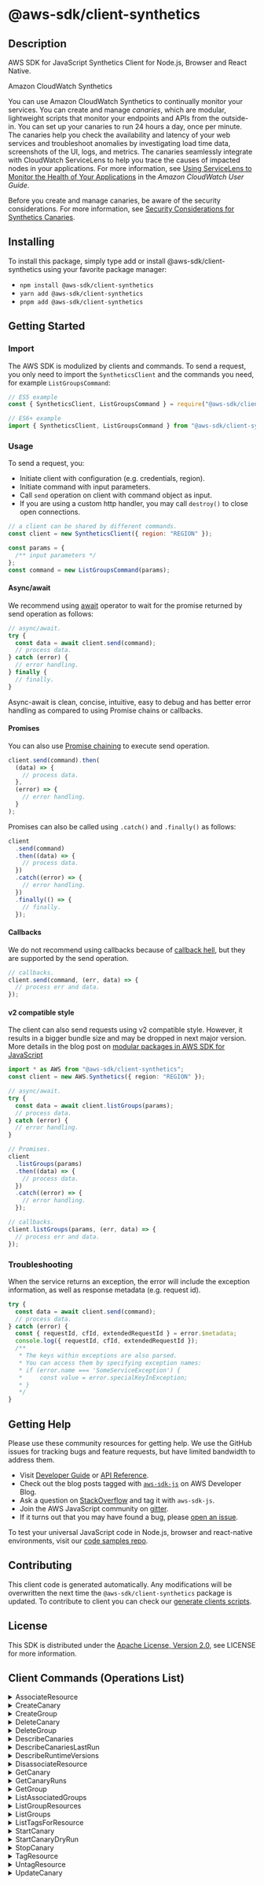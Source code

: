 <!-- generated file, do not edit directly -->

# @aws-sdk/client-synthetics

## Description

AWS SDK for JavaScript Synthetics Client for Node.js, Browser and React Native.

<fullname>Amazon CloudWatch Synthetics</fullname>

<p>You can use Amazon CloudWatch Synthetics to continually monitor your services. You can
create and manage <i>canaries</i>, which are modular, lightweight scripts
that monitor your endpoints and APIs
from the outside-in. You can set up your canaries to run
24 hours a day, once per minute. The canaries help you check the availability and latency
of your web services and troubleshoot anomalies by investigating load time data,
screenshots of the UI, logs, and metrics. The canaries seamlessly integrate with CloudWatch
ServiceLens to help you trace the causes of impacted nodes in your applications. For more
information, see <a href="https://docs.aws.amazon.com/AmazonCloudWatch/latest/monitoring/ServiceLens.html">Using ServiceLens to Monitor
the Health of Your Applications</a> in the <i>Amazon CloudWatch User
Guide</i>.</p>
<p>Before you create and manage canaries, be aware of the security considerations. For more
information, see <a href="https://docs.aws.amazon.com/AmazonCloudWatch/latest/monitoring/servicelens_canaries_security.html">Security
Considerations for Synthetics Canaries</a>.</p>

## Installing

To install this package, simply type add or install @aws-sdk/client-synthetics
using your favorite package manager:

- `npm install @aws-sdk/client-synthetics`
- `yarn add @aws-sdk/client-synthetics`
- `pnpm add @aws-sdk/client-synthetics`

## Getting Started

### Import

The AWS SDK is modulized by clients and commands.
To send a request, you only need to import the `SyntheticsClient` and
the commands you need, for example `ListGroupsCommand`:

```js
// ES5 example
const { SyntheticsClient, ListGroupsCommand } = require("@aws-sdk/client-synthetics");
```

```ts
// ES6+ example
import { SyntheticsClient, ListGroupsCommand } from "@aws-sdk/client-synthetics";
```

### Usage

To send a request, you:

- Initiate client with configuration (e.g. credentials, region).
- Initiate command with input parameters.
- Call `send` operation on client with command object as input.
- If you are using a custom http handler, you may call `destroy()` to close open connections.

```js
// a client can be shared by different commands.
const client = new SyntheticsClient({ region: "REGION" });

const params = {
  /** input parameters */
};
const command = new ListGroupsCommand(params);
```

#### Async/await

We recommend using [await](https://developer.mozilla.org/en-US/docs/Web/JavaScript/Reference/Operators/await)
operator to wait for the promise returned by send operation as follows:

```js
// async/await.
try {
  const data = await client.send(command);
  // process data.
} catch (error) {
  // error handling.
} finally {
  // finally.
}
```

Async-await is clean, concise, intuitive, easy to debug and has better error handling
as compared to using Promise chains or callbacks.

#### Promises

You can also use [Promise chaining](https://developer.mozilla.org/en-US/docs/Web/JavaScript/Guide/Using_promises#chaining)
to execute send operation.

```js
client.send(command).then(
  (data) => {
    // process data.
  },
  (error) => {
    // error handling.
  }
);
```

Promises can also be called using `.catch()` and `.finally()` as follows:

```js
client
  .send(command)
  .then((data) => {
    // process data.
  })
  .catch((error) => {
    // error handling.
  })
  .finally(() => {
    // finally.
  });
```

#### Callbacks

We do not recommend using callbacks because of [callback hell](http://callbackhell.com/),
but they are supported by the send operation.

```js
// callbacks.
client.send(command, (err, data) => {
  // process err and data.
});
```

#### v2 compatible style

The client can also send requests using v2 compatible style.
However, it results in a bigger bundle size and may be dropped in next major version. More details in the blog post
on [modular packages in AWS SDK for JavaScript](https://aws.amazon.com/blogs/developer/modular-packages-in-aws-sdk-for-javascript/)

```ts
import * as AWS from "@aws-sdk/client-synthetics";
const client = new AWS.Synthetics({ region: "REGION" });

// async/await.
try {
  const data = await client.listGroups(params);
  // process data.
} catch (error) {
  // error handling.
}

// Promises.
client
  .listGroups(params)
  .then((data) => {
    // process data.
  })
  .catch((error) => {
    // error handling.
  });

// callbacks.
client.listGroups(params, (err, data) => {
  // process err and data.
});
```

### Troubleshooting

When the service returns an exception, the error will include the exception information,
as well as response metadata (e.g. request id).

```js
try {
  const data = await client.send(command);
  // process data.
} catch (error) {
  const { requestId, cfId, extendedRequestId } = error.$metadata;
  console.log({ requestId, cfId, extendedRequestId });
  /**
   * The keys within exceptions are also parsed.
   * You can access them by specifying exception names:
   * if (error.name === 'SomeServiceException') {
   *     const value = error.specialKeyInException;
   * }
   */
}
```

## Getting Help

Please use these community resources for getting help.
We use the GitHub issues for tracking bugs and feature requests, but have limited bandwidth to address them.

- Visit [Developer Guide](https://docs.aws.amazon.com/sdk-for-javascript/v3/developer-guide/welcome.html)
  or [API Reference](https://docs.aws.amazon.com/AWSJavaScriptSDK/v3/latest/index.html).
- Check out the blog posts tagged with [`aws-sdk-js`](https://aws.amazon.com/blogs/developer/tag/aws-sdk-js/)
  on AWS Developer Blog.
- Ask a question on [StackOverflow](https://stackoverflow.com/questions/tagged/aws-sdk-js) and tag it with `aws-sdk-js`.
- Join the AWS JavaScript community on [gitter](https://gitter.im/aws/aws-sdk-js-v3).
- If it turns out that you may have found a bug, please [open an issue](https://github.com/aws/aws-sdk-js-v3/issues/new/choose).

To test your universal JavaScript code in Node.js, browser and react-native environments,
visit our [code samples repo](https://github.com/aws-samples/aws-sdk-js-tests).

## Contributing

This client code is generated automatically. Any modifications will be overwritten the next time the `@aws-sdk/client-synthetics` package is updated.
To contribute to client you can check our [generate clients scripts](https://github.com/aws/aws-sdk-js-v3/tree/main/scripts/generate-clients).

## License

This SDK is distributed under the
[Apache License, Version 2.0](http://www.apache.org/licenses/LICENSE-2.0),
see LICENSE for more information.

## Client Commands (Operations List)

<details>
<summary>
AssociateResource
</summary>

[Command API Reference](https://docs.aws.amazon.com/AWSJavaScriptSDK/v3/latest/client/synthetics/command/AssociateResourceCommand/) / [Input](https://docs.aws.amazon.com/AWSJavaScriptSDK/v3/latest/Package/-aws-sdk-client-synthetics/Interface/AssociateResourceCommandInput/) / [Output](https://docs.aws.amazon.com/AWSJavaScriptSDK/v3/latest/Package/-aws-sdk-client-synthetics/Interface/AssociateResourceCommandOutput/)

</details>
<details>
<summary>
CreateCanary
</summary>

[Command API Reference](https://docs.aws.amazon.com/AWSJavaScriptSDK/v3/latest/client/synthetics/command/CreateCanaryCommand/) / [Input](https://docs.aws.amazon.com/AWSJavaScriptSDK/v3/latest/Package/-aws-sdk-client-synthetics/Interface/CreateCanaryCommandInput/) / [Output](https://docs.aws.amazon.com/AWSJavaScriptSDK/v3/latest/Package/-aws-sdk-client-synthetics/Interface/CreateCanaryCommandOutput/)

</details>
<details>
<summary>
CreateGroup
</summary>

[Command API Reference](https://docs.aws.amazon.com/AWSJavaScriptSDK/v3/latest/client/synthetics/command/CreateGroupCommand/) / [Input](https://docs.aws.amazon.com/AWSJavaScriptSDK/v3/latest/Package/-aws-sdk-client-synthetics/Interface/CreateGroupCommandInput/) / [Output](https://docs.aws.amazon.com/AWSJavaScriptSDK/v3/latest/Package/-aws-sdk-client-synthetics/Interface/CreateGroupCommandOutput/)

</details>
<details>
<summary>
DeleteCanary
</summary>

[Command API Reference](https://docs.aws.amazon.com/AWSJavaScriptSDK/v3/latest/client/synthetics/command/DeleteCanaryCommand/) / [Input](https://docs.aws.amazon.com/AWSJavaScriptSDK/v3/latest/Package/-aws-sdk-client-synthetics/Interface/DeleteCanaryCommandInput/) / [Output](https://docs.aws.amazon.com/AWSJavaScriptSDK/v3/latest/Package/-aws-sdk-client-synthetics/Interface/DeleteCanaryCommandOutput/)

</details>
<details>
<summary>
DeleteGroup
</summary>

[Command API Reference](https://docs.aws.amazon.com/AWSJavaScriptSDK/v3/latest/client/synthetics/command/DeleteGroupCommand/) / [Input](https://docs.aws.amazon.com/AWSJavaScriptSDK/v3/latest/Package/-aws-sdk-client-synthetics/Interface/DeleteGroupCommandInput/) / [Output](https://docs.aws.amazon.com/AWSJavaScriptSDK/v3/latest/Package/-aws-sdk-client-synthetics/Interface/DeleteGroupCommandOutput/)

</details>
<details>
<summary>
DescribeCanaries
</summary>

[Command API Reference](https://docs.aws.amazon.com/AWSJavaScriptSDK/v3/latest/client/synthetics/command/DescribeCanariesCommand/) / [Input](https://docs.aws.amazon.com/AWSJavaScriptSDK/v3/latest/Package/-aws-sdk-client-synthetics/Interface/DescribeCanariesCommandInput/) / [Output](https://docs.aws.amazon.com/AWSJavaScriptSDK/v3/latest/Package/-aws-sdk-client-synthetics/Interface/DescribeCanariesCommandOutput/)

</details>
<details>
<summary>
DescribeCanariesLastRun
</summary>

[Command API Reference](https://docs.aws.amazon.com/AWSJavaScriptSDK/v3/latest/client/synthetics/command/DescribeCanariesLastRunCommand/) / [Input](https://docs.aws.amazon.com/AWSJavaScriptSDK/v3/latest/Package/-aws-sdk-client-synthetics/Interface/DescribeCanariesLastRunCommandInput/) / [Output](https://docs.aws.amazon.com/AWSJavaScriptSDK/v3/latest/Package/-aws-sdk-client-synthetics/Interface/DescribeCanariesLastRunCommandOutput/)

</details>
<details>
<summary>
DescribeRuntimeVersions
</summary>

[Command API Reference](https://docs.aws.amazon.com/AWSJavaScriptSDK/v3/latest/client/synthetics/command/DescribeRuntimeVersionsCommand/) / [Input](https://docs.aws.amazon.com/AWSJavaScriptSDK/v3/latest/Package/-aws-sdk-client-synthetics/Interface/DescribeRuntimeVersionsCommandInput/) / [Output](https://docs.aws.amazon.com/AWSJavaScriptSDK/v3/latest/Package/-aws-sdk-client-synthetics/Interface/DescribeRuntimeVersionsCommandOutput/)

</details>
<details>
<summary>
DisassociateResource
</summary>

[Command API Reference](https://docs.aws.amazon.com/AWSJavaScriptSDK/v3/latest/client/synthetics/command/DisassociateResourceCommand/) / [Input](https://docs.aws.amazon.com/AWSJavaScriptSDK/v3/latest/Package/-aws-sdk-client-synthetics/Interface/DisassociateResourceCommandInput/) / [Output](https://docs.aws.amazon.com/AWSJavaScriptSDK/v3/latest/Package/-aws-sdk-client-synthetics/Interface/DisassociateResourceCommandOutput/)

</details>
<details>
<summary>
GetCanary
</summary>

[Command API Reference](https://docs.aws.amazon.com/AWSJavaScriptSDK/v3/latest/client/synthetics/command/GetCanaryCommand/) / [Input](https://docs.aws.amazon.com/AWSJavaScriptSDK/v3/latest/Package/-aws-sdk-client-synthetics/Interface/GetCanaryCommandInput/) / [Output](https://docs.aws.amazon.com/AWSJavaScriptSDK/v3/latest/Package/-aws-sdk-client-synthetics/Interface/GetCanaryCommandOutput/)

</details>
<details>
<summary>
GetCanaryRuns
</summary>

[Command API Reference](https://docs.aws.amazon.com/AWSJavaScriptSDK/v3/latest/client/synthetics/command/GetCanaryRunsCommand/) / [Input](https://docs.aws.amazon.com/AWSJavaScriptSDK/v3/latest/Package/-aws-sdk-client-synthetics/Interface/GetCanaryRunsCommandInput/) / [Output](https://docs.aws.amazon.com/AWSJavaScriptSDK/v3/latest/Package/-aws-sdk-client-synthetics/Interface/GetCanaryRunsCommandOutput/)

</details>
<details>
<summary>
GetGroup
</summary>

[Command API Reference](https://docs.aws.amazon.com/AWSJavaScriptSDK/v3/latest/client/synthetics/command/GetGroupCommand/) / [Input](https://docs.aws.amazon.com/AWSJavaScriptSDK/v3/latest/Package/-aws-sdk-client-synthetics/Interface/GetGroupCommandInput/) / [Output](https://docs.aws.amazon.com/AWSJavaScriptSDK/v3/latest/Package/-aws-sdk-client-synthetics/Interface/GetGroupCommandOutput/)

</details>
<details>
<summary>
ListAssociatedGroups
</summary>

[Command API Reference](https://docs.aws.amazon.com/AWSJavaScriptSDK/v3/latest/client/synthetics/command/ListAssociatedGroupsCommand/) / [Input](https://docs.aws.amazon.com/AWSJavaScriptSDK/v3/latest/Package/-aws-sdk-client-synthetics/Interface/ListAssociatedGroupsCommandInput/) / [Output](https://docs.aws.amazon.com/AWSJavaScriptSDK/v3/latest/Package/-aws-sdk-client-synthetics/Interface/ListAssociatedGroupsCommandOutput/)

</details>
<details>
<summary>
ListGroupResources
</summary>

[Command API Reference](https://docs.aws.amazon.com/AWSJavaScriptSDK/v3/latest/client/synthetics/command/ListGroupResourcesCommand/) / [Input](https://docs.aws.amazon.com/AWSJavaScriptSDK/v3/latest/Package/-aws-sdk-client-synthetics/Interface/ListGroupResourcesCommandInput/) / [Output](https://docs.aws.amazon.com/AWSJavaScriptSDK/v3/latest/Package/-aws-sdk-client-synthetics/Interface/ListGroupResourcesCommandOutput/)

</details>
<details>
<summary>
ListGroups
</summary>

[Command API Reference](https://docs.aws.amazon.com/AWSJavaScriptSDK/v3/latest/client/synthetics/command/ListGroupsCommand/) / [Input](https://docs.aws.amazon.com/AWSJavaScriptSDK/v3/latest/Package/-aws-sdk-client-synthetics/Interface/ListGroupsCommandInput/) / [Output](https://docs.aws.amazon.com/AWSJavaScriptSDK/v3/latest/Package/-aws-sdk-client-synthetics/Interface/ListGroupsCommandOutput/)

</details>
<details>
<summary>
ListTagsForResource
</summary>

[Command API Reference](https://docs.aws.amazon.com/AWSJavaScriptSDK/v3/latest/client/synthetics/command/ListTagsForResourceCommand/) / [Input](https://docs.aws.amazon.com/AWSJavaScriptSDK/v3/latest/Package/-aws-sdk-client-synthetics/Interface/ListTagsForResourceCommandInput/) / [Output](https://docs.aws.amazon.com/AWSJavaScriptSDK/v3/latest/Package/-aws-sdk-client-synthetics/Interface/ListTagsForResourceCommandOutput/)

</details>
<details>
<summary>
StartCanary
</summary>

[Command API Reference](https://docs.aws.amazon.com/AWSJavaScriptSDK/v3/latest/client/synthetics/command/StartCanaryCommand/) / [Input](https://docs.aws.amazon.com/AWSJavaScriptSDK/v3/latest/Package/-aws-sdk-client-synthetics/Interface/StartCanaryCommandInput/) / [Output](https://docs.aws.amazon.com/AWSJavaScriptSDK/v3/latest/Package/-aws-sdk-client-synthetics/Interface/StartCanaryCommandOutput/)

</details>
<details>
<summary>
StartCanaryDryRun
</summary>

[Command API Reference](https://docs.aws.amazon.com/AWSJavaScriptSDK/v3/latest/client/synthetics/command/StartCanaryDryRunCommand/) / [Input](https://docs.aws.amazon.com/AWSJavaScriptSDK/v3/latest/Package/-aws-sdk-client-synthetics/Interface/StartCanaryDryRunCommandInput/) / [Output](https://docs.aws.amazon.com/AWSJavaScriptSDK/v3/latest/Package/-aws-sdk-client-synthetics/Interface/StartCanaryDryRunCommandOutput/)

</details>
<details>
<summary>
StopCanary
</summary>

[Command API Reference](https://docs.aws.amazon.com/AWSJavaScriptSDK/v3/latest/client/synthetics/command/StopCanaryCommand/) / [Input](https://docs.aws.amazon.com/AWSJavaScriptSDK/v3/latest/Package/-aws-sdk-client-synthetics/Interface/StopCanaryCommandInput/) / [Output](https://docs.aws.amazon.com/AWSJavaScriptSDK/v3/latest/Package/-aws-sdk-client-synthetics/Interface/StopCanaryCommandOutput/)

</details>
<details>
<summary>
TagResource
</summary>

[Command API Reference](https://docs.aws.amazon.com/AWSJavaScriptSDK/v3/latest/client/synthetics/command/TagResourceCommand/) / [Input](https://docs.aws.amazon.com/AWSJavaScriptSDK/v3/latest/Package/-aws-sdk-client-synthetics/Interface/TagResourceCommandInput/) / [Output](https://docs.aws.amazon.com/AWSJavaScriptSDK/v3/latest/Package/-aws-sdk-client-synthetics/Interface/TagResourceCommandOutput/)

</details>
<details>
<summary>
UntagResource
</summary>

[Command API Reference](https://docs.aws.amazon.com/AWSJavaScriptSDK/v3/latest/client/synthetics/command/UntagResourceCommand/) / [Input](https://docs.aws.amazon.com/AWSJavaScriptSDK/v3/latest/Package/-aws-sdk-client-synthetics/Interface/UntagResourceCommandInput/) / [Output](https://docs.aws.amazon.com/AWSJavaScriptSDK/v3/latest/Package/-aws-sdk-client-synthetics/Interface/UntagResourceCommandOutput/)

</details>
<details>
<summary>
UpdateCanary
</summary>

[Command API Reference](https://docs.aws.amazon.com/AWSJavaScriptSDK/v3/latest/client/synthetics/command/UpdateCanaryCommand/) / [Input](https://docs.aws.amazon.com/AWSJavaScriptSDK/v3/latest/Package/-aws-sdk-client-synthetics/Interface/UpdateCanaryCommandInput/) / [Output](https://docs.aws.amazon.com/AWSJavaScriptSDK/v3/latest/Package/-aws-sdk-client-synthetics/Interface/UpdateCanaryCommandOutput/)

</details>
